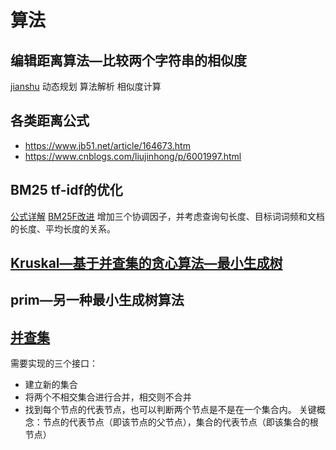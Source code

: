 # 算法
## 编辑距离算法—比较两个字符串的相似度
[jianshu](https://www.jianshu.com/p/46ff18e8d636)
动态规划
算法解析
相似度计算

##  各类距离公式
+ https://www.jb51.net/article/164673.htm
+ https://www.cnblogs.com/liujinhong/p/6001997.html

## BM25 tf-idf的优化
[公式详解](https://zhuanlan.zhihu.com/p/113224707)
[BM25F改进](https://zhuanlan.zhihu.com/p/31009310)
增加三个协调因子，并考虑查询句长度、目标词词频和文档的长度、平均长度的关系。



## [Kruskal—基于并查集的贪心算法—最小生成树](https://blog.csdn.net/luomingjun12315/article/details/47700237)
## prim—另一种最小生成树算法
## [并查集](https://blog.csdn.net/luomingjun12315/article/details/47373345)
需要实现的三个接口：
+ 建立新的集合
+ 将两个不相交集合进行合并，相交则不合并
+ 找到每个节点的代表节点，也可以判断两个节点是不是在一个集合内。
关键概念：节点的代表节点（即该节点的父节点），集合的代表节点（即该集合的根节点）
